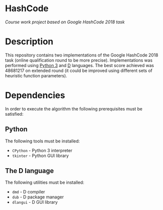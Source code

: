 # HashCode
*Course work project based on Google HashCode 2018 task*

# Description
This repository contains two implementations of the Google HashCode 2018 task (online qualification round to be more precise).
Implementations was performed using [Python 3](https://www.python.org/) and [D](https://dlang.org/) languages.
The best score achieved was 48681217 on extended round (it could be improved using different sets of heuristic function parameters).

# Dependencies
In order to execute the algorithm the following prerequisites must be satisfied:

## Python
The following tools must be installed:
- `CPython` - Python 3 interpreter
- `tkinter` - Python GUI library

## The D language
The following utilities must be installed:
- `dmd` - D compiler
- `dub` - D package manager
- `dlangui` - D GUI library
